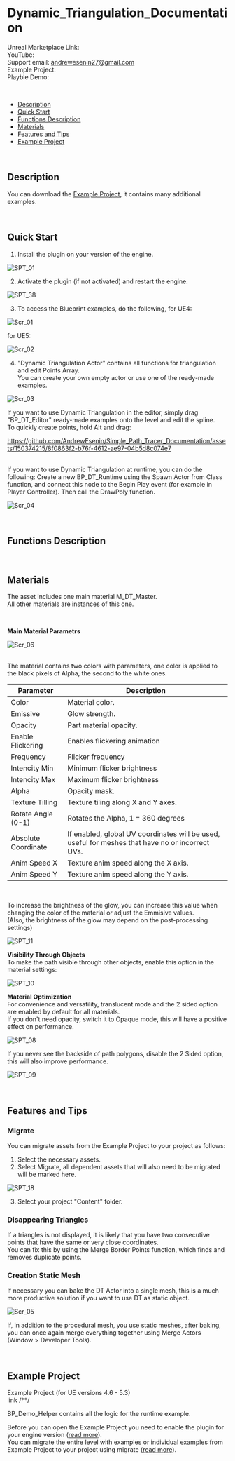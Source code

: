# Dynamic_Triangulation_Documentation

Unreal Marketplace Link:   
YouTube:  
Support email: andrewesenin27@gmail.com  
Example Project:  
Playble Demo:  
  
<br />

<!--ts-->
* [Description](#Description)
* [Quick Start](#Quick-Start)
* [Functions Description](#Functions-Description)
* [Materials](#Materials)
* [Features and Tips](#Features-and-Tips)
* [Example Project](#Example-Project)
<!--te-->

<br />

## Description  


You can download the [Example Project](#Example-Project), it contains many additional examples.  

<br />

## Quick Start  
1. Install the plugin on your version of the engine.    

![SPT_01](https://github.com/AndrewEsenin/Simple_Path_Tracer_Documentation/assets/150374215/f9ae88e2-fff4-47d3-abbf-eb3cb51c0896)


2. Activate the plugin (if not activated) and restart the engine.

![SPT_38](https://github.com/AndrewEsenin/Simple_Path_Tracer_Documentation/assets/150374215/058ea1ff-efce-46ca-974b-7182587adee2)


3. To access the Blueprint examples, do the following, 
for UE4: 

![Scr_01](https://github.com/AndrewEsenin/Dynamic_Triangulation_Documentation/assets/150374215/a3733d98-d716-4245-aaae-e3220b20356d)

   for UE5:  

![Scr_02](https://github.com/AndrewEsenin/Dynamic_Triangulation_Documentation/assets/150374215/d066b326-167c-4ace-b36f-8656110f1420)


4. "Dynamic Triangulation Actor" contains all functions for triangulation and edit Points Array.  
You can create your own empty actor or use one of the ready-made examples.

![Scr_03](https://github.com/AndrewEsenin/Dynamic_Triangulation_Documentation/assets/150374215/9f22c39f-1dc8-4b02-9659-655c2039b463)


If you want to use Dynamic Triangulation in the editor, simply drag "BP_DT_Editor" ready-made examples onto the level and edit the spline.  
To quickly create points, hold Alt and drag:  

https://github.com/AndrewEsenin/Simple_Path_Tracer_Documentation/assets/150374215/8f0863f2-b76f-4612-ae97-04b5d8c074e7

<br />
If you want to use Dynamic Triangulation at runtime, you can do the following:  
Create a new BP_DT_Runtime using the Spawn Actor from Class function, and connect this node to the Begin Play event (for example in Player Controller).    
Then call the DrawPoly function.  

![Scr_04](https://github.com/AndrewEsenin/Dynamic_Triangulation_Documentation/assets/150374215/ae0272d2-fed1-4928-9b75-6b74cf4b465e)  

<br />

## Functions Description   

<br />

## Materials   
The asset includes one main material M_DT_Master.  
All other materials are instances of this one.  
  
<br />
  
**Main Material Parametrs**  
  
![Scr_06](https://github.com/AndrewEsenin/Dynamic_Triangulation_Documentation/assets/150374215/4ed4ec53-b865-4fa2-8d5d-99e76b8af993)  

 <br />
 The material contains two colors with parameters, one color is applied to the black pixels of Alpha, the second to the white ones.  
 
| **Parameter** | **Description**  |  
|---------------|------------------|  
| Color | Material color. |
| Emissive | Glow strength. |
| Opacity | Part material opacity. |
| Enable Flickering | Enables flickering animation |
| Frequency | Flicker frequency |
| Intencity Min | Minimum flicker brightness |
| Intencity Max | Maximum flicker brightness |
| Alpha | Opacity mask. |
| Texture Tilling | Texture tiling along X and Y axes. |
| Rotate Angle (0-1) | Rotates the Alpha, 1 = 360 degrees |
| Absolute Coordinate | If enabled, global UV coordinates will be used, useful for meshes that have no or incorrect UVs. |
| Anim Speed X | Texture anim speed along the X axis. |
| Anim Speed Y | Texture anim speed along the Y axis. |   
<br />  

To increase the brightness of the glow, you can increase this value when changing the color of the material or adjust the Emmisive values.   
(Also, the brightness of the glow may depend on the post-processing settings)  
  
![SPT_11](https://github.com/AndrewEsenin/Simple_Path_Tracer_Documentation/assets/150374215/42d25663-759b-4d3b-9ea5-1512e1cb2d2a)  
  
  
**Visibility Through Objects**  
To make the path visible through other objects, enable this option in the material settings:  
  
![SPT_10](https://github.com/AndrewEsenin/Simple_Path_Tracer_Documentation/assets/150374215/a640201d-6d6a-47ce-9297-289032150479)
  
  
**Material Optimization**  
For convenience and versatility, translucent mode and the 2 sided option are enabled by default for all materials.   
If you don't need opacity, switch it to Opaque mode, this will have a positive effect on performance.   
  
![SPT_08](https://github.com/AndrewEsenin/Simple_Path_Tracer_Documentation/assets/150374215/a9e39b28-ba08-48b4-879e-670fd5fa90b2)
  
  
If you never see the backside of path polygons, disable the 2 Sided option, this will also improve performance.  
  
![SPT_09](https://github.com/AndrewEsenin/Simple_Path_Tracer_Documentation/assets/150374215/950f9343-ea2b-4c3c-abd4-961b478897e8)
  
<br />  

## Features and Tips  
### Migrate  
You can migrate assets from the Example Project to your project as follows:  
1. Select the necessary assets.  
2. Select Migrate, all dependent assets that will also need to be migrated will be marked here. 
    
![SPT_18](https://github.com/AndrewEsenin/Simple_Path_Tracer_Documentation/assets/150374215/b91ab1d3-5609-4a26-83ce-c1654b08bc47)
  
3. Select your project "Content" folder.  

### Disappearing Triangles   
If a triangles is not displayed, it is likely that you have two consecutive points that have the same or very close coordinates.  
You can fix this by using the Merge Border Points function, which finds and removes duplicate points.   

### Creation Static Mesh  
If necessary you can bake the DT Actor into a single mesh, this is a much more productive solution if you want to use DT as static object.

![Scr_05](https://github.com/AndrewEsenin/Dynamic_Triangulation_Documentation/assets/150374215/661a7dde-ca1a-4bf5-b543-e02100405896)

If, in addition to the procedural mesh, you use static meshes, after baking, you can once again merge everything together using Merge Actors (Window > Developer Tools).  

<br />

## Example Project  
Example Project (for UE versions 4.6 - 5.3)  
link  /**/   

BP_Demo_Helper contains all the logic for the runtime example.

Before you can open the Example Project you need to enable the plugin for your engine version ([read more](#Quick-Start)).   
You can migrate the entire level with examples or individual examples from Example Project to your project using migrate ([read more](#Migrate)). 
